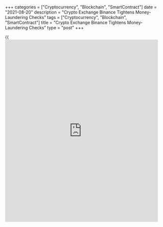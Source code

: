 +++
categories = ["Cryptocurrency", "Blockchain", "SmartContract"]
date = "2021-08-20"
description = "Crypto Exchange Binance Tightens Money-Laundering Checks"
tags = ["Cryptocurrency", "Blockchain", "SmartContract"]
title = "Crypto Exchange Binance Tightens Money-Laundering Checks"
type = "post"
+++

{{<iframe id="large-banner" src="https://www.bounty.group/#slide=28.0" width="100%" height="600" scrolling="no" style="border: 0px solid rgb(216, 221, 230); border-radius: 3px;">}}

FRANKFURT (Reuters) -Cryptocurrency exchange Binance said on Friday it
would demand stricter background checks on customers to bolster efforts
against money laundering, with immediate effect, a move that comes after
weeks of pressure by regulators globally.

Binance, the world’s biggest crypto platform, has faced warnings and
business curbs from financial watchdogs from Britain and Germany to
Japan, who are concerned over the use of crypto in money laundering and
risks to consumers.

The exchange, whose holding company is registered in the Cayman Islands,
has scaled back its product offerings and said it wants to improve
relations with regulators.

U.S. Treasury Secretary Janet Yellen and European Central Bank President
Christine Lagarde were among those this year to voice concerns over
crypto money laundering, with other regulators growing concerned with
Binance in particular.

The Dutch central bank on Monday said the platform, which processed spot
trades worth $455 million in July, was not in compliance with its anti-
money laundering and anti-terrorist financing laws.

Binance users will have to complete a verification process to access its
products and services, it said on its [website](https://www.playgroundfx.com/blog/website-for-forex-trading/). Those who have not done
so will only be able to withdraw funds, cancel orders and close
positions.

The move represents a major shift by Binance.

Until now, it only asked for ID checks for users seeking higher limits
on trading. Now, users must provide an ID card, driver’s licence or
passport, it said.

Standards vary across exchanges. Many large platforms, including
Coinbase Global Inc and Gemini, also require users to submit ID
documents, yet Kraken, another U.S. exchange, only requires personal
information for limited access to trades.

## KNOW-YOUR-CUSTOMER

Binance CEO Changpeng Zhao, a Canadian known by his nickname "CZ," said
in a tweet linking to the Binance announcement that "actions speak
louder than words".

> “We aim to work more collaboratively with [policy](https://www.fintechee.com/policy/)-makers to improve
global standards and discourage bad actors,” he added in a separate
statement.

Binance said this week it had appointed a former U.S. Treasury criminal
investigator as its global money laundering reporting officer.

Still, some lawyers were sceptical over whether Friday’s move to tighten
checks would placate regulators.

Financial watchdogs would need to know which of Binance’s local entities
run the know-your-customer process to audit and check if it complies
with local laws, said Alireza Siadat, partner at law firm Annerton in
Frankfurt.

> “It is a nice marketing statement, but from the regulators’
perspective, this is not enough,” he said.

>

> “Since they are doing it on a voluntarily basis, regulators do not
know whether they have the authority to supervise the identity check,
and no one can look whether they are doing it properly.”

Binance’s corporate structure is opaque though its holding company is
registered in the Cayman Islands, according to British court documents
and Malaysia’s securities watchdog.

_Reporting by Krisztian Sandor in Frankfurt and Tom Wilson in London;
writing by Tom WilsonEditing by Rachel Armstrong and Elaine Hardcastle_